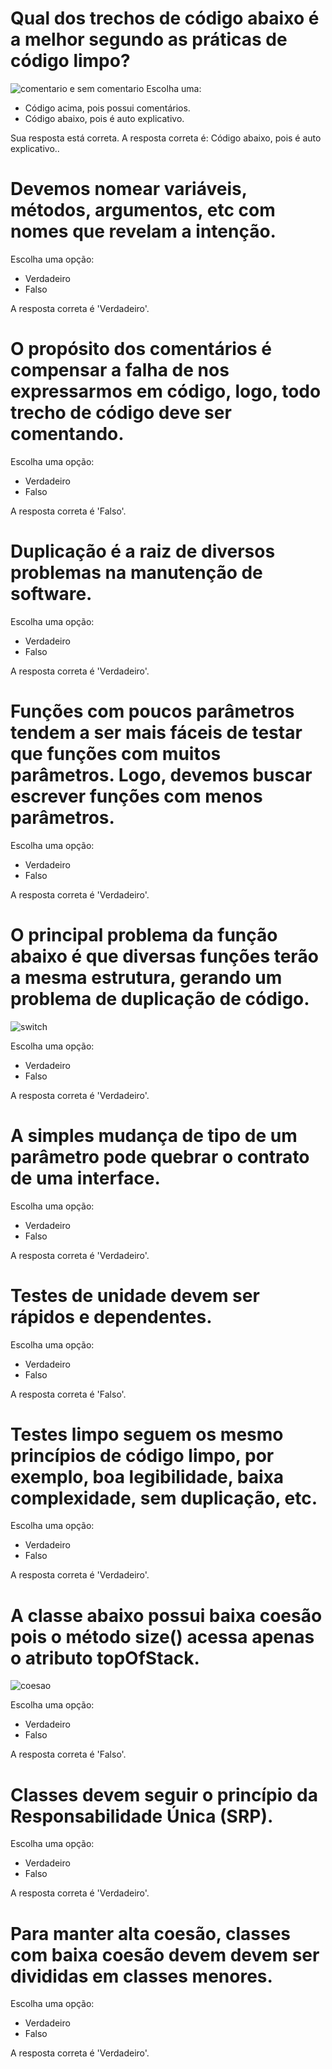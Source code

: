 
# Qual dos trechos de código abaixo é a melhor segundo as práticas de código limpo?

![comentario e sem comentario](../imgs/comentario.png)
Escolha uma:
- Código acima, pois possui comentários.
- Código abaixo, pois é auto explicativo. 


Sua resposta está correta.
A resposta correta é: Código abaixo, pois é auto explicativo..

# Devemos nomear variáveis, métodos, argumentos, etc com nomes que revelam a intenção.

Escolha uma opção:
- Verdadeiro 
- Falso


A resposta correta é 'Verdadeiro'.

# O propósito dos comentários é compensar a falha de nos expressarmos em código, logo, todo trecho de código deve ser comentando.

Escolha uma opção:
- Verdadeiro
- Falso 


A resposta correta é 'Falso'.

# Duplicação é a raiz de diversos problemas na manutenção de software.

Escolha uma opção:
- Verdadeiro 
- Falso


A resposta correta é 'Verdadeiro'.

# Funções com poucos parâmetros tendem a ser mais fáceis de testar que funções com muitos parâmetros. Logo, devemos buscar escrever funções com menos parâmetros.

Escolha uma opção:
- Verdadeiro 
- Falso


A resposta correta é 'Verdadeiro'.

# O principal problema da função abaixo é que diversas funções terão a mesma estrutura, gerando um problema de duplicação de código.

![switch](../imgs/switch.png)

Escolha uma opção:
- Verdadeiro 
- Falso


A resposta correta é 'Verdadeiro'.

# A simples mudança de tipo de um parâmetro pode quebrar o contrato de uma interface.

Escolha uma opção:
- Verdadeiro 
- Falso


A resposta correta é 'Verdadeiro'.

# Testes de unidade devem ser rápidos e dependentes.

Escolha uma opção:
- Verdadeiro
- Falso 


A resposta correta é 'Falso'.

# Testes limpo seguem os mesmo princípios de código limpo, por exemplo, boa legibilidade, baixa complexidade, sem duplicação, etc.

Escolha uma opção:
- Verdadeiro 
- Falso


A resposta correta é 'Verdadeiro'.

# A classe abaixo possui baixa coesão pois o método size() acessa apenas o atributo topOfStack.

![coesao](../imgs/coesao.png)

Escolha uma opção:
- Verdadeiro
- Falso 


A resposta correta é 'Falso'.

# Classes devem seguir o princípio da Responsabilidade Única (SRP).

Escolha uma opção:
- Verdadeiro 
- Falso


A resposta correta é 'Verdadeiro'.

# Para manter alta coesão, classes com baixa coesão devem devem ser divididas em classes menores.

Escolha uma opção:
- Verdadeiro 
- Falso


A resposta correta é 'Verdadeiro'.